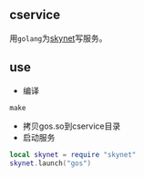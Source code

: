## cservice

用`golang`为[skynet](https://github.com/cloudwu/skynet)写服务。
## use

* 编译
```
make
```

* 拷贝gos.so到cservice目录
* 启动服务
```lua
local skynet = require "skynet"
skynet.launch("gos")
```



